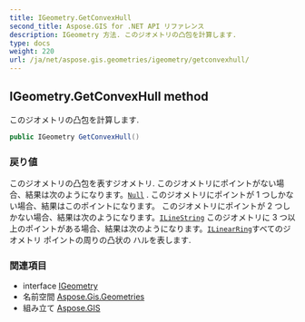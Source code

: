 ```yaml
---
title: IGeometry.GetConvexHull
second_title: Aspose.GIS for .NET API リファレンス
description: IGeometry 方法. このジオメトリの凸包を計算します.
type: docs
weight: 220
url: /ja/net/aspose.gis.geometries/igeometry/getconvexhull/
---
```

## IGeometry.GetConvexHull method

このジオメトリの凸包を計算します.

```csharp
public IGeometry GetConvexHull()
```

### 戻り値

このジオメトリの凸包を表すジオメトリ. このジオメトリにポイントがない場合、結果は次のようになります。[`Null`](../../geometry/null/) . このジオメトリにポイントが 1 つしかない場合、結果はこのポイントになります。 このジオメトリにポイントが 2 つしかない場合、結果は次のようになります。[`ILineString`](../../ilinestring/) このジオメトリに 3 つ以上のポイントがある場合、結果は次のようになります。[`ILinearRing`](../../ilinearring/)すべてのジオメトリ ポイントの周りの凸状の ハルを表します.

### 関連項目

* interface [IGeometry](../)
* 名前空間 [Aspose.Gis.Geometries](../../igeometry/)
* 組み立て [Aspose.GIS](../../../)


